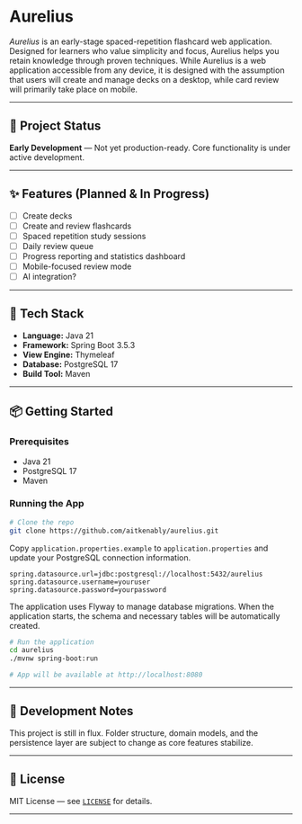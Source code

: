 # Aurelius

_Aurelius_ is an early-stage spaced-repetition flashcard web application. Designed for learners who 
value simplicity and focus, Aurelius helps you retain knowledge through proven techniques. While Aurelius 
is a web application accessible from any device, it is designed with the assumption that users will create 
and manage decks on a desktop, while card review will primarily take place on mobile.

---

## 🚧 Project Status

**Early Development** — Not yet production-ready. Core functionality is under active development.

---

## ✨ Features (Planned & In Progress)

- [ ] Create decks
- [ ] Create and review flashcards
- [ ] Spaced repetition study sessions
- [ ] Daily review queue
- [ ] Progress reporting and statistics dashboard
- [ ] Mobile-focused review mode
- [ ] AI integration?

---

## 🔧 Tech Stack

- **Language:** Java 21
- **Framework:** Spring Boot 3.5.3
- **View Engine:** Thymeleaf 
- **Database:** PostgreSQL 17
- **Build Tool:** Maven

---

## 📦 Getting Started

### Prerequisites

- Java 21
- PostgreSQL 17
- Maven

### Running the App

```bash
# Clone the repo
git clone https://github.com/aitkenably/aurelius.git
```
Copy `application.properties.example` to `application.properties` and update your PostgreSQL 
connection information.

```properties
spring.datasource.url=jdbc:postgresql://localhost:5432/aurelius
spring.datasource.username=youruser
spring.datasource.password=yourpassword
```

The application uses Flyway to manage database migrations. When the application starts, the schema and 
necessary tables will be automatically created. 

```bash
# Run the application
cd aurelius
./mvnw spring-boot:run

# App will be available at http://localhost:8080
```

---

## 🧪 Development Notes

This project is still in flux. Folder structure, domain models, and the persistence layer are subject to change as core features stabilize.

---

## 📜 License

MIT License — see [`LICENSE`](LICENSE) for details.

---
